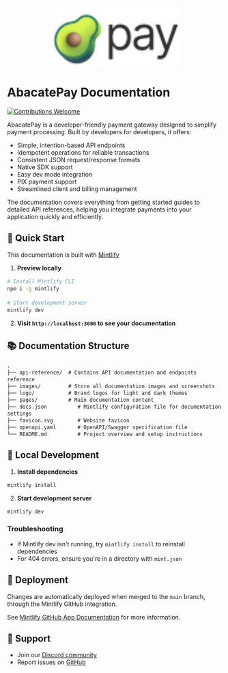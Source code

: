 <p align="center">
  <picture>
    <source media="(prefers-color-scheme: dark)" srcset="logo/dark.svg"></source>
    <source media="(prefers-color-scheme: light)" srcset="logo/light.svg"></source>
    <img alt="AbacatePay Logo" src="logo/light.svg" width="300"></img>
  </picture>
</p>

# AbacatePay Documentation

[![Contributions Welcome](https://img.shields.io/badge/contributions-welcome-brightgreen.svg?style=flat)](CONTRIBUTING.md)


AbacatePay is a developer-friendly payment gateway designed to simplify payment processing. Built by developers for developers, it offers:

- Simple, intention-based API endpoints
- Idempotent operations for reliable transactions
- Consistent JSON request/response formats
- Native SDK support
- Easy dev mode integration
- PIX payment support
- Streamlined client and billing management

The documentation covers everything from getting started guides to detailed API references, helping you integrate payments into your application quickly and efficiently.

## 🚀 Quick Start

This documentation is built with [Mintlify](https://mintlify.com)

1. **Preview locally**
```bash
# Install Mintlify CLI
npm i -g mintlify

# Start development server
mintlify dev
```

2. **Visit `http://localhost:3000` to see your documentation**

## 📚 Documentation Structure

```
.
├── api-reference/  # Contains API documentation and endpoints reference
├── images/         # Store all documentation images and screenshots
├── logo/           # Brand logos for light and dark themes
├── pages/          # Main documentation content
├── docs.json          # Mintlify configuration file for documentation settings
├── favicon.svg        # Website favicon
├── openapi.yaml       # OpenAPI/Swagger specification file
└── README.md          # Project overview and setup instructions
```

## 🔧 Local Development

1. **Install dependencies**
```bash
mintlify install
```

2. **Start development server**
```bash
mintlify dev
```

### Troubleshooting

- If Mintlify dev isn't running, try `mintlify install` to reinstall dependencies
- For 404 errors, ensure you're in a directory with `mint.json`

## 🚀 Deployment

Changes are automatically deployed when merged to the `main` branch, through the Mintlify GitHub integration.

See [Mintlify GitHub App Documentation](https://mintlify.com/docs/settings/github) for more information.

## 💪 Support

- Join our [Discord community](https://discord.gg/CP57mm7EFk)
- Report issues on [GitHub](https://github.com/abacatepay/documentation/issues)
